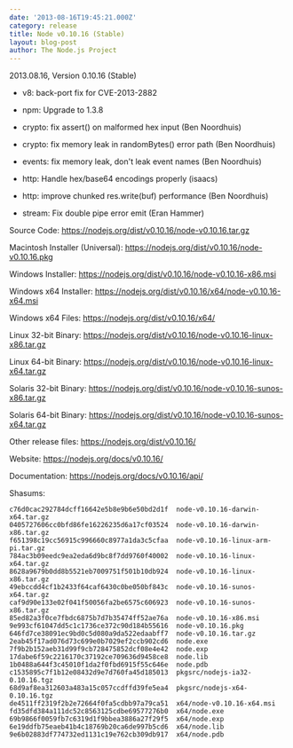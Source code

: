 ```yaml
---
date: '2013-08-16T19:45:21.000Z'
category: release
title: Node v0.10.16 (Stable)
layout: blog-post
author: The Node.js Project
---
```


2013.08.16, Version 0.10.16 (Stable)

- v8: back-port fix for CVE-2013-2882

- npm: Upgrade to 1.3.8

- crypto: fix assert() on malformed hex input (Ben Noordhuis)

- crypto: fix memory leak in randomBytes() error path (Ben Noordhuis)

- events: fix memory leak, don't leak event names (Ben Noordhuis)

- http: Handle hex/base64 encodings properly (isaacs)

- http: improve chunked res.write(buf) performance (Ben Noordhuis)

- stream: Fix double pipe error emit (Eran Hammer)

Source Code: https://nodejs.org/dist/v0.10.16/node-v0.10.16.tar.gz

Macintosh Installer (Universal): https://nodejs.org/dist/v0.10.16/node-v0.10.16.pkg

Windows Installer: https://nodejs.org/dist/v0.10.16/node-v0.10.16-x86.msi

Windows x64 Installer: https://nodejs.org/dist/v0.10.16/x64/node-v0.10.16-x64.msi

Windows x64 Files: https://nodejs.org/dist/v0.10.16/x64/

Linux 32-bit Binary: https://nodejs.org/dist/v0.10.16/node-v0.10.16-linux-x86.tar.gz

Linux 64-bit Binary: https://nodejs.org/dist/v0.10.16/node-v0.10.16-linux-x64.tar.gz

Solaris 32-bit Binary: https://nodejs.org/dist/v0.10.16/node-v0.10.16-sunos-x86.tar.gz

Solaris 64-bit Binary: https://nodejs.org/dist/v0.10.16/node-v0.10.16-sunos-x64.tar.gz

Other release files: https://nodejs.org/dist/v0.10.16/

Website: https://nodejs.org/docs/v0.10.16/

Documentation: https://nodejs.org/docs/v0.10.16/api/

Shasums:

```
c76d0cac292784dcff16642e5b8e9b6e50bd2d1f  node-v0.10.16-darwin-x64.tar.gz
0405727606cc0bfd86fe16226235d6a17cf03524  node-v0.10.16-darwin-x86.tar.gz
f651398c19cc56915c996660c8977a1da3c5cfaa  node-v0.10.16-linux-arm-pi.tar.gz
784ac3b09eedc9ea2eda6d9bc8f7dd9760f40002  node-v0.10.16-linux-x64.tar.gz
8628a9679b0dd8b5521eb7009751f501b10db924  node-v0.10.16-linux-x86.tar.gz
49ebccdd4cf1b2433f64caf6430c0be050bf843c  node-v0.10.16-sunos-x64.tar.gz
caf9d90e133e02f041f50056fa2be6575c606923  node-v0.10.16-sunos-x86.tar.gz
85ed82a3f0ce7fbdc6875b7d7b35474ff52ae76a  node-v0.10.16-x86.msi
9e993cf61047dd5c1c1736ce372c90d184b55616  node-v0.10.16.pkg
646fd7ce38091ec9bd0c5d080a9da522edaabff7  node-v0.10.16.tar.gz
2eab45f17ad076d73c699e0b7029ef2ccb902cd6  node.exe
7f9b2b152aeb31d99f9cb728475852dcf08e4e42  node.exp
17dabe6f59c2216170c37192ce709636d9458ce8  node.lib
1b0488a644f3c45010f1da2f0fbd6915f55c646e  node.pdb
c1535895c7f1b12e08432d9e7d760fa45d185013  pkgsrc/nodejs-ia32-0.10.16.tgz
68d9af8ea312603a483a15c057ccdffd39fe5ea4  pkgsrc/nodejs-x64-0.10.16.tgz
de4511ff2319f2b2e72664f0fa5cdbb97a79ca51  x64/node-v0.10.16-x64.msi
fd35dfd384a111dc52c8563125cdbe69577276b0  x64/node.exe
69b9866f0059fb7c6319d1f9bbea3886a27f29f5  x64/node.exp
6e19ddfb75eaeb41b4c18769b20ca6de997b5cd6  x64/node.lib
9e6b02883df774732ed1131c19e762cb309db917  x64/node.pdb
```
